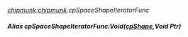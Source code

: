 _[chipmunk](../../modules/chipmunk/chipmunk-module.md):[chipmunk](../../modules/chipmunk/chipmunk-module.md).cpSpaceShapeIteratorFunc_
##### Alias cpSpaceShapeIteratorFunc:Void([cpShape](../../modules/chipmunk/chipmunk-cpshape.md),Void Ptr)
